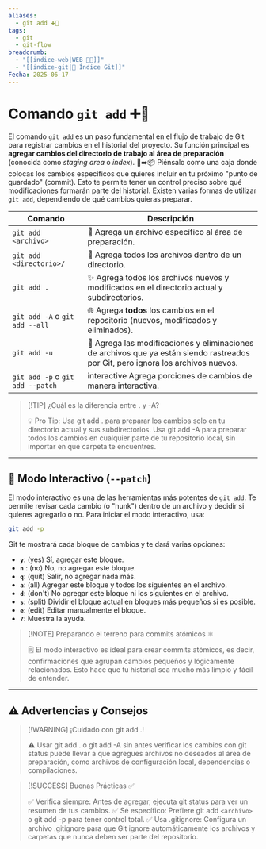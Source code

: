 ```yaml
---
aliases:
  - git add ➕📂
tags:
  - git
  - git-flow
breadcrumb:
  - "[[indice-web|WEB 🔗📝]]"
  - "[[indice-git|🌳 Índice Git]]"
Fecha: 2025-06-17
---
```

# Comando `git add` ➕📂
El comando `git add` es un paso fundamental en el flujo de trabajo de Git para registrar cambios en el historial del proyecto. Su función principal es **agregar cambios del directorio de trabajo al área de preparación** (conocida como _staging area_ o _index_). 🌳➡️📦
Piénsalo como una caja donde colocas los cambios específicos que quieres incluir en tu próximo "punto de guardado" (commit). Esto te permite tener un control preciso sobre qué modificaciones formarán parte del historial.
Existen varias formas de utilizar `git add`, dependiendo de qué cambios quieras preparar.

| **Comando**                      | **Descripción**                                                                                                                   |
| -------------------------------- | --------------------------------------------------------------------------------------------------------------------------------- |
| `git add <archivo>`              | 📄 Agrega un archivo específico al área de preparación.                                                                           |
| `git add <directorio>/`          | 📁 Agrega todos los archivos dentro de un directorio.                                                                             |
| `git add .`                      | ✨ Agrega todos los archivos nuevos y modificados en el directorio actual y subdirectorios.                                        |
| `git add -A` o `git add --all`   | 🌐 Agrega **todos** los cambios en el repositorio (nuevos, modificados y eliminados).                                             |
| `git add -u`                     | 🔄 Agrega las modificaciones y eliminaciones de archivos que ya están siendo rastreados por Git, pero ignora los archivos nuevos. |
| `git add -p` o `git add --patch` | interactive Agrega porciones de cambios de manera interactiva.                                                                    |
> [!TIP] ¿Cuál es la diferencia entre . y -A?
> 
> 💡 Pro Tip: Usa git add . para preparar los cambios solo en tu directorio actual y sus subdirectorios. Usa git add -A para preparar todos los cambios en cualquier parte de tu repositorio local, sin importar en qué carpeta te encuentres.

---
## 🎯 Modo Interactivo (`--patch`)
El modo interactivo es una de las herramientas más potentes de `git add`. Te permite revisar cada cambio (o "hunk") dentro de un archivo y decidir si quieres agregarlo o no.
Para iniciar el modo interactivo, usa:
```bash
git add -p
```
Git te mostrará cada bloque de cambios y te dará varias opciones:
- **`y`**: (yes) Sí, agregar este bloque.
- **`n`** : (no) No, no agregar este bloque.
- **`q`**: (quit) Salir, no agregar nada más.
- **`a`**: (all) Agregar este bloque y todos los siguientes en el archivo.
- **`d`**: (don't) No agregar este bloque ni los siguientes en el archivo.
- **`s`**: (split) Dividir el bloque actual en bloques más pequeños si es posible.
- **`e`**: (edit) Editar manualmente el bloque.
- **`?`**: Muestra la ayuda.

> [!NOTE] Preparando el terreno para commits atómicos ⚛️
> 
> 🗒️ El modo interactivo es ideal para crear commits atómicos, es decir, confirmaciones que agrupan cambios pequeños y lógicamente relacionados. Esto hace que tu historial sea mucho más limpio y fácil de entender.

---
## ⚠️ Advertencias y Consejos

> [!WARNING] ¡Cuidado con git add .!
> 
> ⚠️ Usar git add . o git add -A sin antes verificar los cambios con git status puede llevar a que agregues archivos no deseados al área de preparación, como archivos de configuración local, dependencias o compilaciones.

> [!SUCCESS] Buenas Prácticas ✅
> 
> ✅ Verifica siempre: Antes de agregar, ejecuta git status para ver un resumen de tus cambios.
> ✅ Sé específico: Prefiere git add `<archivo>` o git add -p para tener control total.
> ✅ Usa .gitignore: Configura un archivo .gitignore para que Git ignore automáticamente los archivos y carpetas que nunca deben ser parte del repositorio.
